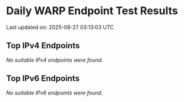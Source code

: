 # Daily WARP Endpoint Test Results

Last updated on: 2025-08-27 03:13:03 UTC

## Top IPv4 Endpoints

*No suitable IPv4 endpoints were found.*


## Top IPv6 Endpoints

*No suitable IPv6 endpoints were found.*

